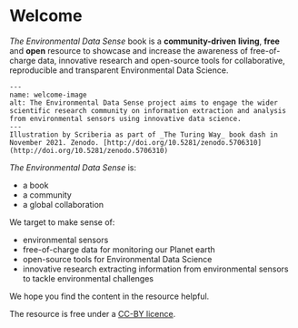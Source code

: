 # Welcome 

_The Environmental Data Sense_ book is a **community-driven** **living**, **free** and **open** resource to showcase and increase the awareness of free-of-charge data, innovative research and open-source tools for collaborative, reproducible and transparent Environmental Data Science.

```{figure} figures/welcome.jpg
---
name: welcome-image
alt: The Environmental Data Sense project aims to engage the wider scientific research community on information extraction and analysis from environmental sensors using innovative data science.
---
Illustration by Scriberia as part of _The Turing Way_ book dash in November 2021. Zenodo. [http://doi.org/10.5281/zenodo.5706310](http://doi.org/10.5281/zenodo.5706310)
```

_The Environmental Data Sense_ is:

* a book
* a community
* a global collaboration

We target to make sense of:

* environmental sensors 
* free-of-charge data for monitoring our Planet earth
* open-source tools for Environmental Data Science
* innovative research extracting information from environmental sensors to tackle environmental challenges

We hope you find the content in the resource helpful.

The resource is free under a [CC-BY licence](https://github.com/alan-turing-institute/environmental-ds-book/blob/master/LICENSE.md).